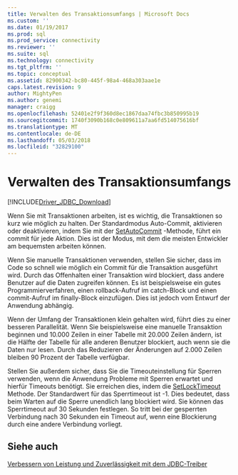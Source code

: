 ```yaml
---
title: Verwalten des Transaktionsumfangs | Microsoft Docs
ms.custom: ''
ms.date: 01/19/2017
ms.prod: sql
ms.prod_service: connectivity
ms.reviewer: ''
ms.suite: sql
ms.technology: connectivity
ms.tgt_pltfrm: ''
ms.topic: conceptual
ms.assetid: 82900342-bc80-445f-98a4-468a303aae1e
caps.latest.revision: 9
author: MightyPen
ms.author: genemi
manager: craigg
ms.openlocfilehash: 52401e2f9f360d8ec1867daa74fbc3b850995b19
ms.sourcegitcommit: 1740f3090b168c0e809611a7aa6fd514075616bf
ms.translationtype: MT
ms.contentlocale: de-DE
ms.lasthandoff: 05/03/2018
ms.locfileid: "32829100"
---
```

# <a name="managing-transaction-size"></a>Verwalten des Transaktionsumfangs
[!INCLUDE[Driver_JDBC_Download](../../includes/driver_jdbc_download.md)]

  Wenn Sie mit Transaktionen arbeiten, ist es wichtig, die Transaktionen so kurz wie möglich zu halten. Der Standardmodus Auto-Commit, aktivieren oder deaktivieren, indem Sie mit der [SetAutoCommit](../../connect/jdbc/reference/setautocommit-method-sqlserverconnection.md) -Methode, führt ein commit für jede Aktion. Dies ist der Modus, mit dem die meisten Entwickler am bequemsten arbeiten können.  
  
 Wenn Sie manuelle Transaktionen verwenden, stellen Sie sicher, dass im Code so schnell wie möglich ein Commit für die Transaktion ausgeführt wird. Durch das Offenhalten einer Transaktion wird blockiert, dass andere Benutzer auf die Daten zugreifen können. Es ist beispielsweise ein gutes Programmierverfahren, einen rollback-Aufruf im catch-Block und einen commit-Aufruf im finally-Block einzufügen. Dies ist jedoch vom Entwurf der Anwendung abhängig.  
  
 Wenn der Umfang der Transaktionen klein gehalten wird, führt dies zu einer besseren Parallelität. Wenn Sie beispielsweise eine manuelle Transaktion beginnen und 10.000 Zeilen in einer Tabelle mit 20.000 Zeilen ändern, ist die Hälfte der Tabelle für alle anderen Benutzer blockiert, auch wenn sie die Daten nur lesen. Durch das Reduzieren der Änderungen auf 2.000 Zeilen bleiben 90 Prozent der Tabelle verfügbar.  
  
 Stellen Sie außerdem sicher, dass Sie die Timeouteinstellung für Sperren verwenden, wenn die Anwendung Probleme mit Sperren erwartet und hierfür Timeouts benötigt. Sie erreichen dies, indem die [SetLockTimeout](../../connect/jdbc/reference/setlocktimeout-method-sqlserverdatasource.md) Methode. Der Standardwert für das Sperrtimeout ist -1. Dies bedeutet, dass beim Warten auf die Sperre unendlich lang blockiert wird. Sie können das Sperrtimeout auf 30 Sekunden festlegen. So tritt bei der gesperrten Verbindung nach 30 Sekunden ein Timeout auf, wenn eine Blockierung durch eine andere Verbindung vorliegt.  
  
## <a name="see-also"></a>Siehe auch  
 [Verbessern von Leistung und Zuverlässigkeit mit dem JDBC-Treiber](../../connect/jdbc/improving-performance-and-reliability-with-the-jdbc-driver.md)  
  
  
